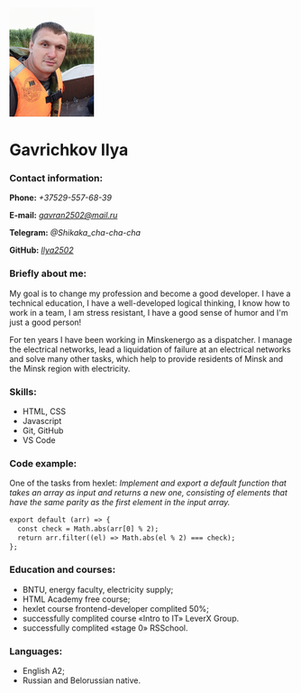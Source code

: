![foto](AVA2.png)

# Gavrichkov Ilya

### Contact information:
**Phone:** *+37529-557-68-39*

**E-mail:** *gavran2502@mail.ru*

**Telegram:** *@Shikaka_cha-cha-cha*

**GitHub:** *[Ilya2502](https://github.com/Ilya2502)*

### Briefly about me:

My goal is to change my profession and become a good developer. I have a technical education, I have a well-developed logical thinking, I know how to work in a team, I am stress resistant, I have a good sense of humor and I'm just a good person!

For ten years I have been working in Minskenergo as a dispatcher. I manage the electrical networks, lead a liquidation of failure at an electrical networks and solve many other tasks, which help to provide residents of Minsk and the Minsk region with electricity.

### Skills:

* HTML, CSS
* Javascript
* Git, GitHub
* VS Code

### Code example:

One of the tasks from hexlet: *Implement and export a default function that takes an array as input and returns a new one, consisting of elements that have the same parity as the first element in the input array.*

```
export default (arr) => {
  const check = Math.abs(arr[0] % 2);
  return arr.filter((el) => Math.abs(el % 2) === check);
};
```

### Education and courses:

* BNTU, energy faculty, electricity supply;
* HTML Academy free course;
* hexlet course frontend-developer complited 50%;
* successfully complited course «Intro to IT» LeverX Group.
* successfully complited «stage 0» RSSchool.


### Languages:

* English A2;
* Russian and Belorussian native.
